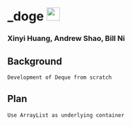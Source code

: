 # _doge <img src="https://pbs.twimg.com/profile_images/378800000822867536/3f5a00acf72df93528b6bb7cd0a4fd0c_400x400.jpeg" width="30">

### Xinyi Huang, Andrew Shao, Bill Ni

## Background
	Development of Deque from scratch

## Plan
	Use ArrayList as underlying container